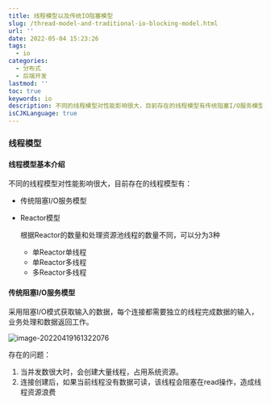 ```yaml
---
title: 线程模型以及传统IO阻塞模型
slug: /thread-model-and-traditional-io-blocking-model.html
url: ''
date: 2022-05-04 15:23:26
tags:
  - io
categories:
  - 分布式
  - 后端开发
lastmod: ''
toc: true
keywords: io
description: 不同的线程模型对性能影响很大，目前存在的线程模型有传统阻塞I/O服务模型、Reactor模型等。
isCJKLanguage: true
---
```

### 线程模型

#### 线程模型基本介绍

不同的线程模型对性能影响很大，目前存在的线程模型有：

- 传统阻塞I/O服务模型

- Reactor模型

  根据Reactor的数量和处理资源池线程的数量不同，可以分为3种

  - 单Reactor单线程
  - 单Reactor多线程
  - 多Reactor多线程

#### 传统阻塞I/O服务模型

采用阻塞I/O模式获取输入的数据，每个连接都需要独立的线程完成数据的输入，业务处理和数据返回工作。

![image-20220419161322076](https://img1.terwer.space/image-20220419161322076.png)

存在的问题：

1. 当并发数很大时，会创建大量线程，占用系统资源。
2. 连接创建后，如果当前线程没有数据可读，该线程会阻塞在read操作，造成线程资源浪费